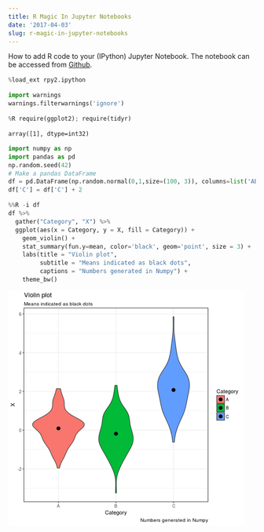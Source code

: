 ```yaml
---
title: R Magic In Jupyter Notebooks
date: '2017-04-03'
slug: r-magic-in-jupyter-notebooks
---
```


How to add R code to your (IPython) Jupyter Notebook. The notebook can be accessed from [Github](https://gist.github.com/simecek/019d87c55fec3839d95bbf8489dde61d).

```python
%load_ext rpy2.ipython
```


```python
import warnings
warnings.filterwarnings('ignore')
```


```python
%R require(ggplot2); require(tidyr)
```




    array([1], dtype=int32)




```python
import numpy as np
import pandas as pd 
np.random.seed(42)
# Make a pandas DataFrame
df = pd.DataFrame(np.random.normal(0,1,size=(100, 3)), columns=list('ABC'))
df['C'] = df['C'] + 2
```


```python
%%R -i df
df %>% 
  gather("Category", "X") %>%
  ggplot(aes(x = Category, y = X, fill = Category)) +
    geom_violin() +
    stat_summary(fun.y=mean, color='black', geom='point', size = 3) +
    labs(title = "Violin plot",
         subtitle = "Means indicated as black dots",
         captions = "Numbers generated in Numpy") +
    theme_bw()
```


![png](output_4_0.png)

